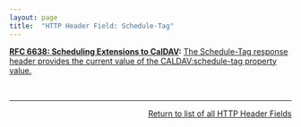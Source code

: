 ```yaml
---
layout: page
title:  "HTTP Header Field: Schedule-Tag"
---
```


**[RFC 6638: Scheduling Extensions to CalDAV](/specs/IETF/RFC/6638 "This document defines extensions to the Calendaring Extensions to WebDAV (CalDAV) &#34;calendar-access&#34; feature to specify a standard way of performing scheduling operations with iCalendar-based calendar components. This document defines the &#34;calendar-auto-schedule&#34; feature of CalDAV."):** [The Schedule-Tag response header provides the current value of the CALDAV:schedule-tag property value.](http://tools.ietf.org/html/rfc6638#section-8.2)

<br/>
<hr/>

<p style="text-align: right"><a href="../http-headers">Return to list of all HTTP Header Fields</a></p>